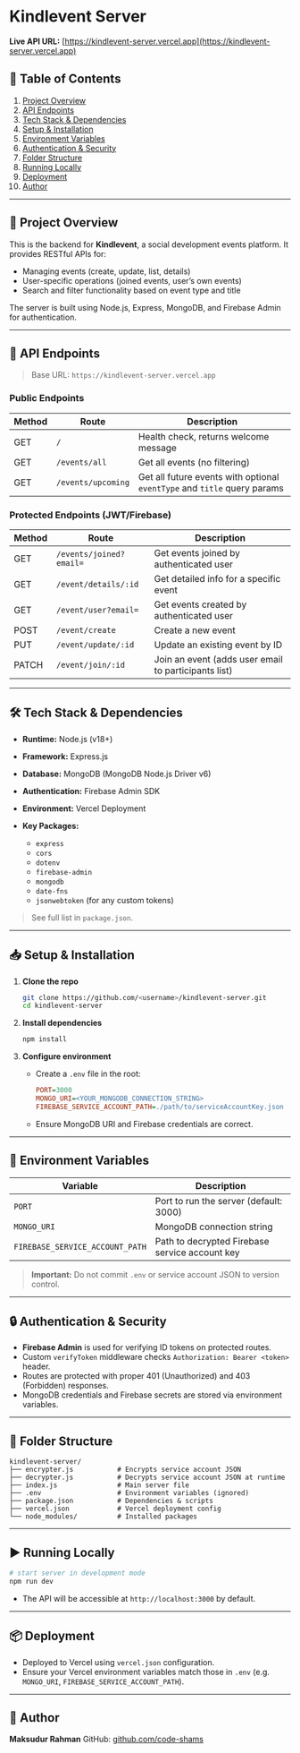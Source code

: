 # Kindlevent Server

**Live API URL:** [https://kindlevent-server.vercel.app](https://kindlevent-server.vercel.app)

## 📌 Table of Contents

1. [Project Overview](#project-overview)
2. [API Endpoints](#api-endpoints)
3. [Tech Stack & Dependencies](#tech-stack--dependencies)
4. [Setup & Installation](#setup--installation)
5. [Environment Variables](#environment-variables)
6. [Authentication & Security](#authentication--security)
7. [Folder Structure](#folder-structure)
8. [Running Locally](#running-locally)
9. [Deployment](#deployment)
10. [Author](#author)

---

## 📝 Project Overview

This is the backend for **Kindlevent**, a social development events platform. It provides RESTful APIs for:

-   Managing events (create, update, list, details)
-   User-specific operations (joined events, user’s own events)
-   Search and filter functionality based on event type and title

The server is built using Node.js, Express, MongoDB, and Firebase Admin for authentication.

---

## 🚀 API Endpoints

> Base URL: `https://kindlevent-server.vercel.app`

### Public Endpoints

| Method | Route              | Description                                                              |
| ------ | ------------------ | ------------------------------------------------------------------------ |
| GET    | `/`                | Health check, returns welcome message                                    |
| GET    | `/events/all`      | Get all events (no filtering)                                            |
| GET    | `/events/upcoming` | Get all future events with optional `eventType` and `title` query params |

### Protected Endpoints (JWT/Firebase)

| Method | Route                   | Description                                          |
| ------ | ----------------------- | ---------------------------------------------------- |
| GET    | `/events/joined?email=` | Get events joined by authenticated user              |
| GET    | `/event/details/:id`    | Get detailed info for a specific event               |
| GET    | `/event/user?email=`    | Get events created by authenticated user             |
| POST   | `/event/create`         | Create a new event                                   |
| PUT    | `/event/update/:id`     | Update an existing event by ID                       |
| PATCH  | `/event/join/:id`       | Join an event (adds user email to participants list) |

---

## 🛠 Tech Stack & Dependencies

-   **Runtime:** Node.js (v18+)
-   **Framework:** Express.js
-   **Database:** MongoDB (MongoDB Node.js Driver v6)
-   **Authentication:** Firebase Admin SDK
-   **Environment:** Vercel Deployment
-   **Key Packages:**

    -   `express`
    -   `cors`
    -   `dotenv`
    -   `firebase-admin`
    -   `mongodb`
    -   `date-fns`
    -   `jsonwebtoken` (for any custom tokens)

> See full list in `package.json`.

---

## 📥 Setup & Installation

1. **Clone the repo**

    ```bash
    git clone https://github.com/<username>/kindlevent-server.git
    cd kindlevent-server
    ```

2. **Install dependencies**

    ```bash
    npm install
    ```

3. **Configure environment**

    - Create a `.env` file in the root:

        ```ini
        PORT=3000
        MONGO_URI=<YOUR_MONGODB_CONNECTION_STRING>
        FIREBASE_SERVICE_ACCOUNT_PATH=./path/to/serviceAccountKey.json
        ```

    - Ensure MongoDB URI and Firebase credentials are correct.

---

## 🔑 Environment Variables

| Variable                        | Description                                    |
| ------------------------------- | ---------------------------------------------- |
| `PORT`                          | Port to run the server (default: 3000)         |
| `MONGO_URI`                     | MongoDB connection string                      |
| `FIREBASE_SERVICE_ACCOUNT_PATH` | Path to decrypted Firebase service account key |

> **Important:** Do not commit `.env` or service account JSON to version control.

---

## 🔒 Authentication & Security

-   **Firebase Admin** is used for verifying ID tokens on protected routes.
-   Custom `verifyToken` middleware checks `Authorization: Bearer <token>` header.
-   Routes are protected with proper 401 (Unauthorized) and 403 (Forbidden) responses.
-   MongoDB credentials and Firebase secrets are stored via environment variables.

---

## 📂 Folder Structure

```
kindlevent-server/
├── encrypter.js           # Encrypts service account JSON
├── decrypter.js           # Decrypts service account JSON at runtime
├── index.js               # Main server file
├── .env                   # Environment variables (ignored)
├── package.json           # Dependencies & scripts
├── vercel.json            # Vercel deployment config
└── node_modules/          # Installed packages
```

---

## ▶️ Running Locally

```bash
# start server in development mode
npm run dev
```

-   The API will be accessible at `http://localhost:3000` by default.

---

## 📦 Deployment

-   Deployed to Vercel using `vercel.json` configuration.
-   Ensure your Vercel environment variables match those in `.env` (e.g. `MONGO_URI`, `FIREBASE_SERVICE_ACCOUNT_PATH`).

---

## 👤 Author

**Maksudur Rahman**
GitHub: [github.com/code-shams](https://github.com/code-shams)
